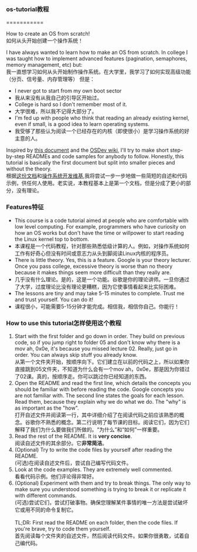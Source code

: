 ### os-tutorial教程
===========

How to create an OS from scratch!<br/>
如何从头开始创建一个操作系统！

I have always wanted to learn how to make an OS from scratch. In college I was taught
how to implement advanced features (pagination, semaphores, memory management, etc)
but:<br/>
我一直想学习如何从头开始制作操作系统。在大学里，我学习了如何实现高级功能（分页、信号量、内存管理等）
但是：

- I never got to start from my own boot sector
- 我从来没有从我自己的引导区开始过。
- College is hard so I don't remember most of it.
- 大学很难，所以我不记得大部分了。
- I'm fed up with people who think that reading an already existing kernel, even if small, is 
a good idea to learn operating systems.
- 我受够了那些认为阅读一个已经存在的内核（即使很小）是学习操作系统的好主意的人。

Inspired by [this document](http://www.cs.bham.ac.uk/~exr/lectures/opsys/10_11/lectures/os-dev.pdf)
and the [OSDev wiki](http://wiki.osdev.org/), I'll try to make short step-by-step READMEs and
code samples for anybody to follow. Honestly, this tutorial is basically the first document but
split into smaller pieces and without the theory.<br/>
根据[这份文档](http://www.cs.bham.ac.uk/~exr/lectures/opsys/10_11/lectures/os-dev.pdf)和[操作系统开发维基](http://wiki.osdev.org/),我将尝试一步一步地做一些简短的自述和代码示例，供任何人使用。老实说，本教程基本上是第一个文档，但是分成了更小的部分，没有理论。

### Features特征<br/>
- This course is a code tutorial aimed at people who are comfortable with low level computing. For example, programmers who have curiosity on how an OS works but don't have the time or willpower to start reading the Linux kernel top to bottom.
- 本课程是一个代码教程，针对那些熟悉低级计算的人。例如，对操作系统如何工作有好奇心但没有时间或意志力从头到脚阅读Linux内核的程序员。
- There is little theory. Yes, this is a feature. Google is your theory lecturer. Once you pass college, excessive theory is worse than no theory because it makes things seem more difficult than they really are.
- 几乎没有什么理论。是的，这是一个功能。谷歌是你的理论讲师。一旦你通过了大学，过度理论比没有理论更糟糕，因为它使事情看起来比实际困难。
- The lessons are tiny and may take 5-15 minutes to complete. Trust me and trust yourself. You can do it!<br/>
- 课程很小，可能需要5-15分钟才能完成。相信我，相信你自己。你能行！

### How to use this tutorial怎样使用这个教程
1. Start with the first folder and go down in order. They build on previous code, so if you jump right to folder 05 and don't know why there is a mov ah, 0x0e, it's because you missed lecture 02. Really, just go in order. You can always skip stuff you already know.<br/>从第一个文件夹开始，按顺序向下。它们建立在以前的代码之上，所以如果你直接跳到05文件夹，不知道为什么会有一个mov ah，0x0e，那是因为你错过了02课。真的，按顺序走。你可以跳过你已经知道的东西。
2. Open the README and read the first line, which details the concepts you should be familiar with before reading the code. Google concepts you are not familiar with. The second line states the goals for each lesson. Read them, because they explain why we do what we do. The "why" is as important as the "how".<br/>打开自述文件并阅读第一行，其中详细介绍了在阅读代码之前应该熟悉的概念。谷歌你不熟悉的概念。第二行说明了每节课的目标。阅读它们，因为它们解释了我们为什么要做我们所做的。“为什么”和“如何”一样重要。
3. Read the rest of the README. It is **very concise**.<br/>阅读自述文件的其余部分。它**非常简洁**。
4. (Optional) Try to write the code files by yourself after reading the README.<br/>(可选)在阅读自述文件后，尝试自己编写代码文件。
5. Look at the code examples. They are extremely well commented.<br/>看看代码示例。他们评论得非常好。
6. (Optional) Experiment with them and try to break things. The only way to make sure you understood something is trying to break it or replicate it with different commands.<br/>(可选)尝试它们，尝试打破事物。确保您理解某件事情的唯一方法是尝试破坏它或用不同的命令复制它。<br/><br/>
TL;DR: First read the README on each folder, then the code files. If you're brave, try to code them yourself.<br/>首先阅读每个文件夹的自述文件，然后阅读代码文件。如果你很勇敢，试着自己编代码。

